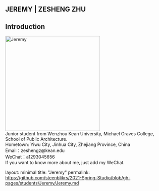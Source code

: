 ## JEREMY | ZESHENG ZHU


## Introduction
<img alt="Jeremy" src="https://github.com/steenblikrs/2021-Spring-Studio/blob/gh-pages/students/Jeremy/af5db22314ccc5d2a2b96e0d3f5ba35.jpg?raw=true" width="300">
<br>
Junior student from Wenzhou Kean University, Michael Graves College, School of Public Architecture.
<br>
Hometown: Yiwu City, Jinhua City, Zhejiang Province, China
<br>
Email：zeshengz@kean.edu
<br>
WeChat：a1293045656
<br>
If you want to know more about me, just add my WeChat.

layout: minimal 
title: "Jeremy" 
permalink: https://github.com/steenblikrs/2021-Spring-Studio/blob/gh-pages/students/Jeremy/Jeremy.md



